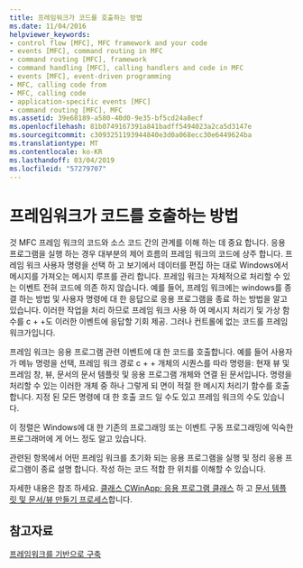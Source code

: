 ```yaml
---
title: 프레임워크가 코드를 호출하는 방법
ms.date: 11/04/2016
helpviewer_keywords:
- control flow [MFC], MFC framework and your code
- events [MFC], command routing in MFC
- command routing [MFC], framework
- command handling [MFC], calling handlers and code in MFC
- events [MFC], event-driven programming
- MFC, calling code from
- MFC, calling code
- application-specific events [MFC]
- command routing [MFC], MFC
ms.assetid: 39e68189-a580-40d0-9e35-bf5cd24a8ecf
ms.openlocfilehash: 81b0749167391a841badff5494023a2ca5d3147e
ms.sourcegitcommit: c3093251193944840e3d0a068ecc30e6449624ba
ms.translationtype: MT
ms.contentlocale: ko-KR
ms.lasthandoff: 03/04/2019
ms.locfileid: "57279707"
---
```

# <a name="how-the-framework-calls-your-code"></a>프레임워크가 코드를 호출하는 방법

것 MFC 프레임 워크의 코드와 소스 코드 간의 관계를 이해 하는 데 중요 합니다. 응용 프로그램을 실행 하는 경우 대부분의 제어 흐름의 프레임 워크의 코드에 상주 합니다. 프레임 워크 사용자 명령을 선택 하 고 보기에서 데이터를 편집 하는 대로 Windows에서 메시지를 가져오는 메시지 루프를 관리 합니다. 프레임 워크는 자체적으로 처리할 수 있는 이벤트 전혀 코드에 의존 하지 않습니다. 예를 들어, 프레임 워크에는 windows를 종결 하는 방법 및 사용자 명령에 대 한 응답으로 응용 프로그램을 종료 하는 방법을 알고 있습니다. 이러한 작업을 처리 하므로 프레임 워크 사용 하 여 메시지 처리기 및 가상 함수를 c + +도 이러한 이벤트에 응답할 기회 제공. 그러나 컨트롤에 없는 코드를 프레임 워크가입니다.

프레임 워크는 응용 프로그램 관련 이벤트에 대 한 코드를 호출합니다. 예를 들어 사용자가 메뉴 명령을 선택, 프레임 워크 경로 c + + 개체의 시퀀스를 따라 명령을: 현재 뷰 및 프레임 창, 뷰, 문서의 문서 템플릿 및 응용 프로그램 개체와 연결 된 문서입니다. 명령을 처리할 수 있는 이러한 개체 중 하나 그렇게 되 면이 적절 한 메시지 처리기 함수를 호출 합니다. 지정 된 모든 명령에 대 한 호출 코드 일 수도 있고 프레임 워크의 수도 있습니다.

이 정렬은 Windows에 대 한 기존의 프로그래밍 또는 이벤트 구동 프로그래밍에 익숙한 프로그래머에 게 어느 정도 알고 있습니다.

관련된 항목에서 어떤 프레임 워크를 초기화 되는 응용 프로그램을 실행 및 정리 응용 프로그램이 종료 설명 합니다. 작성 하는 코드 적합 한 위치를 이해할 수 있습니다.

자세한 내용은 참조 하세요. [클래스 CWinApp: 응용 프로그램 클래스](../mfc/cwinapp-the-application-class.md) 하 고 [문서 템플릿 및 문서/뷰 만들기 프로세스](../mfc/document-templates-and-the-document-view-creation-process.md)합니다.

## <a name="see-also"></a>참고자료

[프레임워크를 기반으로 구축](../mfc/building-on-the-framework.md)
